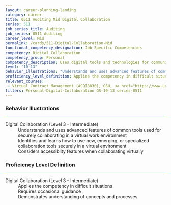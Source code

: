 ```yaml
---
layout: career-planning-landing
category: career
title: 0511 Auditing Mid Digital Collaboration
series: 511
job_series_title: Auditing
job_series: 0511 Auditing
career_level: Mid
permalink: /cards/511-Digital-Collaboration-Mid
functional_competency_designation: Job Specific Competencies
competency: Digital Collaboration
competency_group: Personal
competency_description: Uses digital tools and technologies for communication, knowledge-sharing, and collaborative processes; works with others to construct and create resources and knowledge, or provide services, in a digital environment.
level: "10-13"
behavior_illustrations: "Understands and uses advanced features of common tools used for securely collaborating in a virtual work environment ? Identifies and learns how to use new, emerging, or specialized collaboration tools securely in a virtual environment ? Considers accessiblity features when collaborating virtually"
proficiency_level_definition: Applies the competency in difficult situations ? Requires occasional guidance ? Demonstrates understanding of concepts and processes
relevant_courses: 
 - Virtual Contract Management (ACQI8030), GSU, <a href="https://www.LearnAtGSUSA.com/ACQI8036">https://www.LearnAtGSUSA.com/ACQI8036</a>
filters: Personal-Digital-Collaboration GS-10-13 series-0511
---
```


<div class="desktop:grid-col-6 margin-y-3">
  <div class="border-top-2 bg-white padding-3 shadow-5 height-full members-hover border-1px button-border border-top-blue radius-lg card-text-color">
    <h3>Behavior Illustrations</h3>
    <hr style="background-color: #2680EB !important;"/>
    <dl class="text-base card-content-color"><dt>Digital Collaboration (Level 3 - Intermediate)</dt><dd>Understands and uses advanced features of common tools used for securely collaborating in a virtual work environment </dd><dd> Identifies and learns how to use new, emerging, or specialized collaboration tools securely in a virtual environment </dd><dd> Considers accessiblity features when collaborating virtually</dd></dl>
  </div>
</div>
<div class="desktop:grid-col-6 margin-y-3">
  <div class="border-top-2 bg-white padding-3 shadow-5 height-full members-hover border-1px button-border border-top-blue radius-lg card-text-color">
    <h3>Proficiency Level Definition</h3>
     <hr style="background-color: #2680EB !important;"/>
    <dl class="text-base card-content-color"><dt>Digital Collaboration (Level 3 - Intermediate)</dt><dd>Applies the competency in difficult situations </dd><dd> Requires occasional guidance </dd><dd> Demonstrates understanding of concepts and processes</dd></dl>
  </div>
</div>